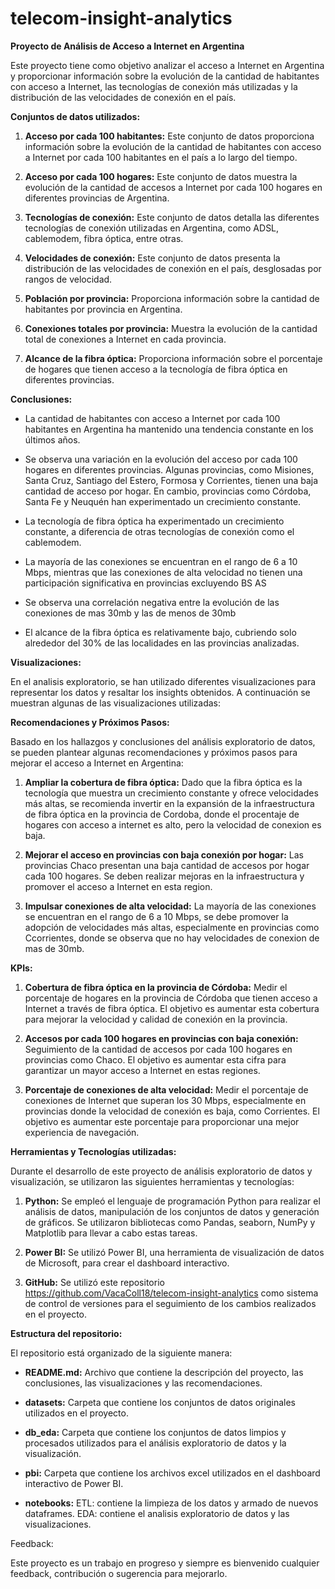 # telecom-insight-analytics

**Proyecto de Análisis de Acceso a Internet en Argentina**

Este proyecto tiene como objetivo analizar el acceso a Internet en Argentina y proporcionar información sobre la evolución de la cantidad de habitantes con acceso a Internet, las tecnologías de conexión más utilizadas y la distribución de las velocidades de conexión en el país.

**Conjuntos de datos utilizados:**

1. **Acceso por cada 100 habitantes:** Este conjunto de datos proporciona información sobre la evolución de la cantidad de habitantes con acceso a Internet por cada 100 habitantes en el país a lo largo del tiempo.

2. **Acceso por cada 100 hogares:** Este conjunto de datos muestra la evolución de la cantidad de accesos a Internet por cada 100 hogares en diferentes provincias de Argentina.

3. **Tecnologías de conexión:** Este conjunto de datos detalla las diferentes tecnologías de conexión utilizadas en Argentina, como ADSL, cablemodem, fibra óptica, entre otras.

4. **Velocidades de conexión:** Este conjunto de datos presenta la distribución de las velocidades de conexión en el país, desglosadas por rangos de velocidad.

5. **Población por provincia:** Proporciona información sobre la cantidad de habitantes por provincia en Argentina.

6. **Conexiones totales por provincia:** Muestra la evolución de la cantidad total de conexiones a Internet en cada provincia.

7. **Alcance de la fibra óptica:** Proporciona información sobre el porcentaje de hogares que tienen acceso a la tecnología de fibra óptica en diferentes provincias.

**Conclusiones:**

- La cantidad de habitantes con acceso a Internet por cada 100 habitantes en Argentina ha mantenido una tendencia constante en los últimos años.

- Se observa una variación en la evolución del acceso por cada 100 hogares en diferentes provincias. Algunas provincias, como Misiones, Santa Cruz, Santiago del Estero, Formosa y Corrientes, tienen una baja cantidad de acceso por hogar. En cambio, provincias como Córdoba, Santa Fe y Neuquén han experimentado un crecimiento constante.

- La tecnología de fibra óptica ha experimentado un crecimiento constante, a diferencia de otras tecnologías de conexión como el cablemodem.

- La mayoría de las conexiones se encuentran en el rango de 6 a 10 Mbps, mientras que las conexiones de alta velocidad no tienen una participación significativa en provincias excluyendo BS AS

- Se observa una correlación negativa entre la evolución de las conexiones de mas 30mb y las de menos de 30mb

- El alcance de la fibra óptica es relativamente bajo, cubriendo solo alrededor del 30% de las localidades en las provincias analizadas.

**Visualizaciones:**

En el analisis exploratorio, se han utilizado diferentes visualizaciones para representar los datos y resaltar los insights obtenidos. A continuación se muestran algunas de las visualizaciones utilizadas:

**Recomendaciones y Próximos Pasos:**

Basado en los hallazgos y conclusiones del análisis exploratorio de datos, se pueden plantear algunas recomendaciones y próximos pasos para mejorar el acceso a Internet en Argentina:

1. **Ampliar la cobertura de fibra óptica:** Dado que la fibra óptica es la tecnología que muestra un crecimiento constante y ofrece velocidades más altas, se recomienda invertir en la expansión de la infraestructura de fibra óptica en la provincia de Cordoba, donde el procentaje de hogares con acceso a internet es alto, pero la velocidad de conexion es baja.

2. **Mejorar el acceso en provincias con baja conexión por hogar:** Las provincias Chaco presentan una baja cantidad de accesos por hogar cada 100 hogares. Se deben realizar mejoras en la infraestructura y promover el acceso a Internet en esta region.

3. **Impulsar conexiones de alta velocidad:** La mayoría de las conexiones se encuentran en el rango de 6 a 10 Mbps, se debe promover la adopción de velocidades más altas, especialmente en provincias como Ccorrientes, donde se observa que no hay velocidades de conexion de mas de 30mb.

**KPIs:**

1. **Cobertura de fibra óptica en la provincia de Córdoba:** Medir el porcentaje de hogares en la provincia de Córdoba que tienen acceso a Internet a través de fibra óptica. El objetivo es aumentar esta cobertura para mejorar la velocidad y calidad de conexión en la provincia.

2. **Accesos por cada 100 hogares en provincias con baja conexión:** Seguimiento de la cantidad de accesos por cada 100 hogares en provincias como Chaco. El objetivo es aumentar esta cifra para garantizar un mayor acceso a Internet en estas regiones.

3. **Porcentaje de conexiones de alta velocidad:** Medir el porcentaje de conexiones de Internet que superan los 30 Mbps, especialmente en provincias donde la velocidad de conexión es baja, como Corrientes. El objetivo es aumentar este porcentaje para proporcionar una mejor experiencia de navegación.

**Herramientas y Tecnologías utilizadas:**

Durante el desarrollo de este proyecto de análisis exploratorio de datos y visualización, se utilizaron las siguientes herramientas y tecnologías:

1. **Python:** Se empleó el lenguaje de programación Python para realizar el análisis de datos, manipulación de los conjuntos de datos y generación de gráficos. Se utilizaron bibliotecas como Pandas, seaborn, NumPy y Matplotlib para llevar a cabo estas tareas.

2. **Power BI:** Se utilizó Power BI, una herramienta de visualización de datos de Microsoft, para crear el dashboard interactivo.

3. **GitHub:** Se utilizó este repositorio https://github.com/VacaColl18/telecom-insight-analytics como sistema de control de versiones para el seguimiento de los cambios realizados en el proyecto.


**Estructura del repositorio:**

El repositorio está organizado de la siguiente manera:

- **README.md:** Archivo que contiene la descripción del proyecto, las conclusiones, las visualizaciones y las recomendaciones.

- **datasets:** Carpeta que contiene los conjuntos de datos originales utilizados en el proyecto.

- **db_eda:** Carpeta que contiene los conjuntos de datos limpios y procesados utilizados para el análisis exploratorio de datos y la visualización.

- **pbi:** Carpeta que contiene los archivos excel utilizados en el dashboard interactivo de Power BI.

- **notebooks:** ETL: contiene la limpieza de los datos y armado de nuevos dataframes. EDA: contiene el analisis exploratorio de datos y las visualizaciones.

Feedback:

Este proyecto es un trabajo en progreso y siempre es bienvenido cualquier feedback, contribución o sugerencia para mejorarlo.

